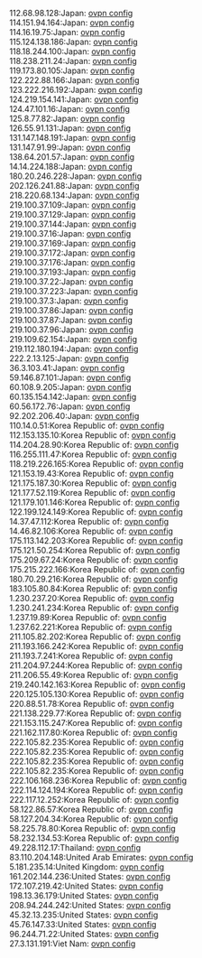 112.68.98.128:Japan: [ovpn config](vpn/112_68_98_128.ovpn)  
114.151.94.164:Japan: [ovpn config](vpn/114_151_94_164.ovpn)  
114.16.19.75:Japan: [ovpn config](vpn/114_16_19_75.ovpn)  
115.124.138.186:Japan: [ovpn config](vpn/115_124_138_186.ovpn)  
118.18.244.100:Japan: [ovpn config](vpn/118_18_244_100.ovpn)  
118.238.211.24:Japan: [ovpn config](vpn/118_238_211_24.ovpn)  
119.173.80.105:Japan: [ovpn config](vpn/119_173_80_105.ovpn)  
122.222.88.166:Japan: [ovpn config](vpn/122_222_88_166.ovpn)  
123.222.216.192:Japan: [ovpn config](vpn/123_222_216_192.ovpn)  
124.219.154.141:Japan: [ovpn config](vpn/124_219_154_141.ovpn)  
124.47.101.16:Japan: [ovpn config](vpn/124_47_101_16.ovpn)  
125.8.77.82:Japan: [ovpn config](vpn/125_8_77_82.ovpn)  
126.55.91.131:Japan: [ovpn config](vpn/126_55_91_131.ovpn)  
131.147.148.191:Japan: [ovpn config](vpn/131_147_148_191.ovpn)  
131.147.91.99:Japan: [ovpn config](vpn/131_147_91_99.ovpn)  
138.64.201.57:Japan: [ovpn config](vpn/138_64_201_57.ovpn)  
14.14.224.188:Japan: [ovpn config](vpn/14_14_224_188.ovpn)  
180.20.246.228:Japan: [ovpn config](vpn/180_20_246_228.ovpn)  
202.126.241.88:Japan: [ovpn config](vpn/202_126_241_88.ovpn)  
218.220.68.134:Japan: [ovpn config](vpn/218_220_68_134.ovpn)  
219.100.37.109:Japan: [ovpn config](vpn/219_100_37_109.ovpn)  
219.100.37.129:Japan: [ovpn config](vpn/219_100_37_129.ovpn)  
219.100.37.144:Japan: [ovpn config](vpn/219_100_37_144.ovpn)  
219.100.37.16:Japan: [ovpn config](vpn/219_100_37_16.ovpn)  
219.100.37.169:Japan: [ovpn config](vpn/219_100_37_169.ovpn)  
219.100.37.172:Japan: [ovpn config](vpn/219_100_37_172.ovpn)  
219.100.37.176:Japan: [ovpn config](vpn/219_100_37_176.ovpn)  
219.100.37.193:Japan: [ovpn config](vpn/219_100_37_193.ovpn)  
219.100.37.22:Japan: [ovpn config](vpn/219_100_37_22.ovpn)  
219.100.37.223:Japan: [ovpn config](vpn/219_100_37_223.ovpn)  
219.100.37.3:Japan: [ovpn config](vpn/219_100_37_3.ovpn)  
219.100.37.86:Japan: [ovpn config](vpn/219_100_37_86.ovpn)  
219.100.37.87:Japan: [ovpn config](vpn/219_100_37_87.ovpn)  
219.100.37.96:Japan: [ovpn config](vpn/219_100_37_96.ovpn)  
219.109.62.154:Japan: [ovpn config](vpn/219_109_62_154.ovpn)  
219.112.180.194:Japan: [ovpn config](vpn/219_112_180_194.ovpn)  
222.2.13.125:Japan: [ovpn config](vpn/222_2_13_125.ovpn)  
36.3.103.41:Japan: [ovpn config](vpn/36_3_103_41.ovpn)  
59.146.87.101:Japan: [ovpn config](vpn/59_146_87_101.ovpn)  
60.108.9.205:Japan: [ovpn config](vpn/60_108_9_205.ovpn)  
60.135.154.142:Japan: [ovpn config](vpn/60_135_154_142.ovpn)  
60.56.172.76:Japan: [ovpn config](vpn/60_56_172_76.ovpn)  
92.202.206.40:Japan: [ovpn config](vpn/92_202_206_40.ovpn)  
110.14.0.51:Korea Republic of: [ovpn config](vpn/110_14_0_51.ovpn)  
112.153.135.10:Korea Republic of: [ovpn config](vpn/112_153_135_10.ovpn)  
114.204.28.90:Korea Republic of: [ovpn config](vpn/114_204_28_90.ovpn)  
116.255.111.47:Korea Republic of: [ovpn config](vpn/116_255_111_47.ovpn)  
118.219.226.165:Korea Republic of: [ovpn config](vpn/118_219_226_165.ovpn)  
121.153.19.43:Korea Republic of: [ovpn config](vpn/121_153_19_43.ovpn)  
121.175.187.30:Korea Republic of: [ovpn config](vpn/121_175_187_30.ovpn)  
121.177.52.119:Korea Republic of: [ovpn config](vpn/121_177_52_119.ovpn)  
121.179.101.146:Korea Republic of: [ovpn config](vpn/121_179_101_146.ovpn)  
122.199.124.149:Korea Republic of: [ovpn config](vpn/122_199_124_149.ovpn)  
14.37.47.112:Korea Republic of: [ovpn config](vpn/14_37_47_112.ovpn)  
14.46.82.106:Korea Republic of: [ovpn config](vpn/14_46_82_106.ovpn)  
175.113.142.203:Korea Republic of: [ovpn config](vpn/175_113_142_203.ovpn)  
175.121.50.254:Korea Republic of: [ovpn config](vpn/175_121_50_254.ovpn)  
175.209.67.24:Korea Republic of: [ovpn config](vpn/175_209_67_24.ovpn)  
175.215.222.166:Korea Republic of: [ovpn config](vpn/175_215_222_166.ovpn)  
180.70.29.216:Korea Republic of: [ovpn config](vpn/180_70_29_216.ovpn)  
183.105.80.84:Korea Republic of: [ovpn config](vpn/183_105_80_84.ovpn)  
1.230.237.20:Korea Republic of: [ovpn config](vpn/1_230_237_20.ovpn)  
1.230.241.234:Korea Republic of: [ovpn config](vpn/1_230_241_234.ovpn)  
1.237.19.89:Korea Republic of: [ovpn config](vpn/1_237_19_89.ovpn)  
1.237.62.221:Korea Republic of: [ovpn config](vpn/1_237_62_221.ovpn)  
211.105.82.202:Korea Republic of: [ovpn config](vpn/211_105_82_202.ovpn)  
211.193.166.242:Korea Republic of: [ovpn config](vpn/211_193_166_242.ovpn)  
211.193.7.241:Korea Republic of: [ovpn config](vpn/211_193_7_241.ovpn)  
211.204.97.244:Korea Republic of: [ovpn config](vpn/211_204_97_244.ovpn)  
211.206.55.49:Korea Republic of: [ovpn config](vpn/211_206_55_49.ovpn)  
219.240.142.163:Korea Republic of: [ovpn config](vpn/219_240_142_163.ovpn)  
220.125.105.130:Korea Republic of: [ovpn config](vpn/220_125_105_130.ovpn)  
220.88.51.78:Korea Republic of: [ovpn config](vpn/220_88_51_78.ovpn)  
221.138.229.77:Korea Republic of: [ovpn config](vpn/221_138_229_77.ovpn)  
221.153.115.247:Korea Republic of: [ovpn config](vpn/221_153_115_247.ovpn)  
221.162.117.80:Korea Republic of: [ovpn config](vpn/221_162_117_80.ovpn)  
222.105.82.235:Korea Republic of: [ovpn config](vpn/222_105_82_235.ovpn)  
222.105.82.235:Korea Republic of: [ovpn config](vpn/222_105_82_235.ovpn)  
222.105.82.235:Korea Republic of: [ovpn config](vpn/222_105_82_235.ovpn)  
222.105.82.235:Korea Republic of: [ovpn config](vpn/222_105_82_235.ovpn)  
222.106.168.236:Korea Republic of: [ovpn config](vpn/222_106_168_236.ovpn)  
222.114.124.194:Korea Republic of: [ovpn config](vpn/222_114_124_194.ovpn)  
222.117.12.252:Korea Republic of: [ovpn config](vpn/222_117_12_252.ovpn)  
58.122.86.57:Korea Republic of: [ovpn config](vpn/58_122_86_57.ovpn)  
58.127.204.34:Korea Republic of: [ovpn config](vpn/58_127_204_34.ovpn)  
58.225.78.80:Korea Republic of: [ovpn config](vpn/58_225_78_80.ovpn)  
58.232.134.53:Korea Republic of: [ovpn config](vpn/58_232_134_53.ovpn)  
49.228.112.17:Thailand: [ovpn config](vpn/49_228_112_17.ovpn)  
83.110.204.148:United Arab Emirates: [ovpn config](vpn/83_110_204_148.ovpn)  
5.181.235.14:United Kingdom: [ovpn config](vpn/5_181_235_14.ovpn)  
161.202.144.236:United States: [ovpn config](vpn/161_202_144_236.ovpn)  
172.107.219.42:United States: [ovpn config](vpn/172_107_219_42.ovpn)  
198.13.36.179:United States: [ovpn config](vpn/198_13_36_179.ovpn)  
208.94.244.242:United States: [ovpn config](vpn/208_94_244_242.ovpn)  
45.32.13.235:United States: [ovpn config](vpn/45_32_13_235.ovpn)  
45.76.147.33:United States: [ovpn config](vpn/45_76_147_33.ovpn)  
96.244.71.22:United States: [ovpn config](vpn/96_244_71_22.ovpn)  
27.3.131.191:Viet Nam: [ovpn config](vpn/27_3_131_191.ovpn)  
